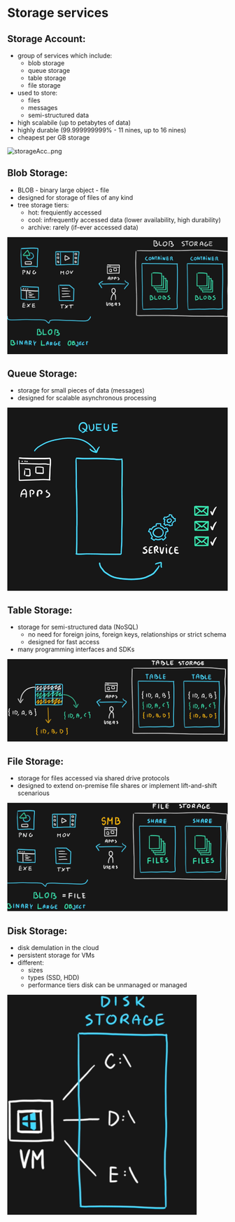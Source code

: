 # Storage services

## Storage Account:
- group of services which include:
    - blob storage
    - queue storage
    - table storage
    - file storage
- used to store:
    - files
    - messages
    - semi-structured data
- high scalabile (up to petabytes of data)
- highly durable (99.999999999% - 11 nines, up to 16 nines)
- cheapest per GB storage

<img src="..\Images\storageAcc..png" alt="storageAcc..png" />

## Blob Storage:
- BLOB - binary large object - file
- designed for storage of files of any kind
- tree storage tiers:
    - hot: frequiently accessed
    - cool: infrequently accessed data (lower availability, high durability)
    - archive: rarely (if-ever accessed data)

<img src="..\Images\BLOB.png" alt="BLOB.png" />

## Queue Storage:
- storage for small pieces of data (messages)
- designed for scalable asynchronous processing

<img src="..\Images\queueStorage.png" alt="queueStorage.png" />

## Table Storage:
- storage for semi-structured data (NoSQL)
    - no need for foreign joins, foreign keys, relationships or strict schema
    - designed for fast access
- many programming interfaces and SDKs

<img src="..\Images\tableStorage.png" alt="tableStorage.png" />

## File Storage:
- storage for files accessed via shared drive protocols
- designed to extend on-premise file shares or implement lift-and-shift scenarious

<img src="..\Images\fileStorage.png" alt="fileStorage.png" />

## Disk Storage:
- disk demulation in the cloud
- persistent storage for VMs
- different:
    - sizes
    - types (SSD, HDD)
    - performance tiers
disk can be unmanaged or managed

<img src="..\Images\diskStorage.png" alt="diskStorage.png" />